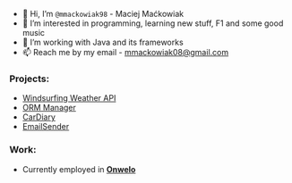 - 👋 Hi, I’m `@mmackowiak98` - Maciej Maćkowiak
- 👀 I’m interested in programming, learning new stuff, F1 and some good music
- 🌱 I’m working with Java and its frameworks
- 📫 Reach me by my email - mmackowiak08@gmail.com



 ### Projects:
- [Windsurfing Weather API](https://github.com/mmackowiak98/windsurfing-weather-app)
- [ORM Manager](https://github.com/tomeee121/ORM)
- [CarDiary](https://github.com/Wr-40Java/back-end-app)
- [EmailSender](https://github.com/mmackowiak98/email-sender-microservice)

### Work:
- Currently employed in <b>[Onwelo](https://onwelo.com/)</b>

<!---
mmackowiak98/mmackowiak98 is a ✨ special ✨ repository because its `README.md` (this file) appears on your GitHub profile.
You can click the Preview link to take a look at your changes.
--->
